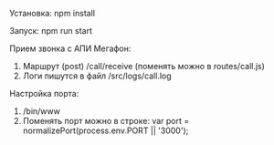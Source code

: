 Установка:
npm install

Запуск:
npm run start

Прием звонка с АПИ Мегафон:
1. Маршрут (post) /call/receive (поменять можно в routes/call.js)
2. Логи пишутся в файл /src/logs/call.log

Настройка порта:
1. /bin/www
2. Поменять порт можно в строке: var port = normalizePort(process.env.PORT || '3000');
